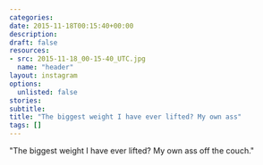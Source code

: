 ```yaml
---
categories:
date: 2015-11-18T00:15:40+00:00
description:
draft: false
resources:
- src: 2015-11-18_00-15-40_UTC.jpg
  name: "header"
layout: instagram
options:
  unlisted: false
stories:
subtitle:
title: "The biggest weight I have ever lifted? My own ass"
tags: []
---
```


"The biggest weight I have ever lifted? My own ass off the couch."
